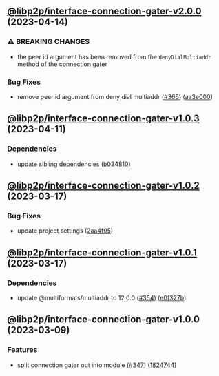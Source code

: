 ## [@libp2p/interface-connection-gater-v2.0.0](https://github.com/libp2p/js-libp2p-interfaces/compare/@libp2p/interface-connection-gater-v1.0.3...@libp2p/interface-connection-gater-v2.0.0) (2023-04-14)


### ⚠ BREAKING CHANGES

* the peer id argument has been removed from the `denyDialMultiaddr` method of the connection gater

### Bug Fixes

* remove peer id argument from deny dial multiaddr ([#366](https://github.com/libp2p/js-libp2p-interfaces/issues/366)) ([aa3e000](https://github.com/libp2p/js-libp2p-interfaces/commit/aa3e0008a94d943df961da7756bf4cf6862bd4c1))

## [@libp2p/interface-connection-gater-v1.0.3](https://github.com/libp2p/js-libp2p-interfaces/compare/@libp2p/interface-connection-gater-v1.0.2...@libp2p/interface-connection-gater-v1.0.3) (2023-04-11)


### Dependencies

* update sibling dependencies ([b034810](https://github.com/libp2p/js-libp2p-interfaces/commit/b0348102e41dc18166e70063f4708a2b3544f4b6))

## [@libp2p/interface-connection-gater-v1.0.2](https://github.com/libp2p/js-libp2p-interfaces/compare/@libp2p/interface-connection-gater-v1.0.1...@libp2p/interface-connection-gater-v1.0.2) (2023-03-17)


### Bug Fixes

* update project settings ([2aa4f95](https://github.com/libp2p/js-libp2p-interfaces/commit/2aa4f9583fb8ff9b53c51ebb6b81f72d69a1748d))

## [@libp2p/interface-connection-gater-v1.0.1](https://github.com/libp2p/js-libp2p-interfaces/compare/@libp2p/interface-connection-gater-v1.0.0...@libp2p/interface-connection-gater-v1.0.1) (2023-03-17)


### Dependencies

* update @multiformats/multiaddr to 12.0.0 ([#354](https://github.com/libp2p/js-libp2p-interfaces/issues/354)) ([e0f327b](https://github.com/libp2p/js-libp2p-interfaces/commit/e0f327b5d54e240feabadce21a841629d633ec5e))

## @libp2p/interface-connection-gater-v1.0.0 (2023-03-09)


### Features

* split connection gater out into module ([#347](https://github.com/libp2p/js-libp2p-interfaces/issues/347)) ([1824744](https://github.com/libp2p/js-libp2p-interfaces/commit/18247442aa64c809d9e101ccbd0067ce48bdb80f))
